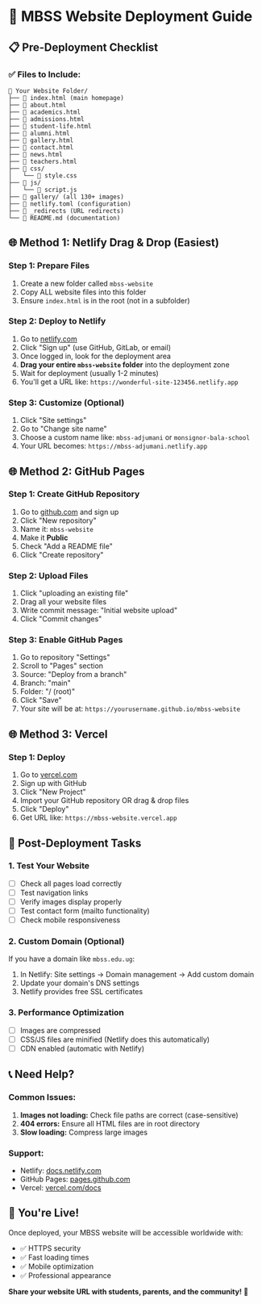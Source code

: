 # 🚀 MBSS Website Deployment Guide

## 📋 Pre-Deployment Checklist

### ✅ **Files to Include:**
```
📁 Your Website Folder/
├── 📄 index.html (main homepage)
├── 📄 about.html
├── 📄 academics.html
├── 📄 admissions.html
├── 📄 student-life.html
├── 📄 alumni.html
├── 📄 gallery.html
├── 📄 contact.html
├── 📄 news.html
├── 📄 teachers.html
├── 📁 css/
│   └── 📄 style.css
├── 📁 js/
│   └── 📄 script.js
├── 📁 gallery/ (all 130+ images)
├── 📄 netlify.toml (configuration)
├── 📄 _redirects (URL redirects)
└── 📄 README.md (documentation)
```

## 🌐 **Method 1: Netlify Drag & Drop (Easiest)**

### **Step 1: Prepare Files**
1. Create a new folder called `mbss-website`
2. Copy ALL website files into this folder
3. Ensure `index.html` is in the root (not in a subfolder)

### **Step 2: Deploy to Netlify**
1. Go to [netlify.com](https://netlify.com)
2. Click "Sign up" (use GitHub, GitLab, or email)
3. Once logged in, look for the deployment area
4. **Drag your entire `mbss-website` folder** into the deployment zone
5. Wait for deployment (usually 1-2 minutes)
6. You'll get a URL like: `https://wonderful-site-123456.netlify.app`

### **Step 3: Customize (Optional)**
1. Click "Site settings"
2. Go to "Change site name"
3. Choose a custom name like: `mbss-adjumani` or `monsignor-bala-school`
4. Your URL becomes: `https://mbss-adjumani.netlify.app`

## 🌐 **Method 2: GitHub Pages**

### **Step 1: Create GitHub Repository**
1. Go to [github.com](https://github.com) and sign up
2. Click "New repository"
3. Name it: `mbss-website`
4. Make it **Public**
5. Check "Add a README file"
6. Click "Create repository"

### **Step 2: Upload Files**
1. Click "uploading an existing file"
2. Drag all your website files
3. Write commit message: "Initial website upload"
4. Click "Commit changes"

### **Step 3: Enable GitHub Pages**
1. Go to repository "Settings"
2. Scroll to "Pages" section
3. Source: "Deploy from a branch"
4. Branch: "main"
5. Folder: "/ (root)"
6. Click "Save"
7. Your site will be at: `https://yourusername.github.io/mbss-website`

## 🌐 **Method 3: Vercel**

### **Step 1: Deploy**
1. Go to [vercel.com](https://vercel.com)
2. Sign up with GitHub
3. Click "New Project"
4. Import your GitHub repository OR drag & drop files
5. Click "Deploy"
6. Get URL like: `https://mbss-website.vercel.app`

## 🔧 **Post-Deployment Tasks**

### **1. Test Your Website**
- [ ] Check all pages load correctly
- [ ] Test navigation links
- [ ] Verify images display properly
- [ ] Test contact form (mailto functionality)
- [ ] Check mobile responsiveness

### **2. Custom Domain (Optional)**
If you have a domain like `mbss.edu.ug`:
1. In Netlify: Site settings → Domain management → Add custom domain
2. Update your domain's DNS settings
3. Netlify provides free SSL certificates

### **3. Performance Optimization**
- [ ] Images are compressed
- [ ] CSS/JS files are minified (Netlify does this automatically)
- [ ] CDN enabled (automatic with Netlify)

## 📞 **Need Help?**

### **Common Issues:**
1. **Images not loading:** Check file paths are correct (case-sensitive)
2. **404 errors:** Ensure all HTML files are in root directory
3. **Slow loading:** Compress large images

### **Support:**
- Netlify: [docs.netlify.com](https://docs.netlify.com)
- GitHub Pages: [pages.github.com](https://pages.github.com)
- Vercel: [vercel.com/docs](https://vercel.com/docs)

## 🎉 **You're Live!**

Once deployed, your MBSS website will be accessible worldwide with:
- ✅ HTTPS security
- ✅ Fast loading times
- ✅ Mobile optimization
- ✅ Professional appearance

**Share your website URL with students, parents, and the community!** 🌟
